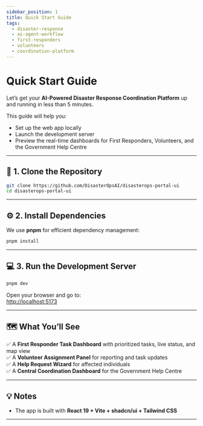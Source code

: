 ```yaml
---
sidebar_position: 1
title: Quick Start Guide
tags:
  - disaster-response
  - ai-agent-workflow
  - first-responders
  - volunteers
  - coordination-platform
---
```


# Quick Start Guide

Let’s get your **AI-Powered Disaster Response Coordination Platform** up and running in less than 5 minutes.

This guide will help you:
- Set up the web app locally
- Launch the development server
- Preview the real-time dashboards for First Responders, Volunteers, and the Government Help Centre

---

## 🚀 1. Clone the Repository

```bash
git clone https://github.com/DisasterOpsAI/disasterops-portal-ui
cd disasterops-portal-ui
```

---

## ⚙️ 2. Install Dependencies

We use **pnpm** for efficient dependency management:

```bash
pnpm install
```

---

## 💻 3. Run the Development Server

```bash
pnpm dev
```

Open your browser and go to:  
[http://localhost:5173](http://localhost:5173)

---

## 🗺 What You’ll See

✅ A **First Responder Task Dashboard** with prioritized tasks, live status, and map view  
✅ A **Volunteer Assignment Panel** for reporting and task updates  
✅ A **Help Request Wizard** for affected individuals  
✅ A **Central Coordination Dashboard** for the Government Help Centre  

---

## 💡 Notes

- The app is built with **React 19 + Vite + shadcn/ui + Tailwind CSS**  

---
